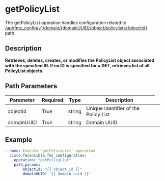 # getPolicyList

The getPolicyList operation handles configuration related to [/api/fmc_config/v1/domain/{domainUUID}/object/policylists/{objectId}](/paths//api/fmc_config/v1/domain/{domain_uuid}/object/policylists/{object_id}.md) path.&nbsp;
## Description
**Retrieves, deletes, creates, or modifies the PolicyList object associated with the specified ID. If no ID is specified for a GET, retrieves list of all PolicyList objects.**

## Path Parameters
| Parameter | Required | Type | Description |
| --------- | -------- | ---- | ----------- |
| objectId | True | string <td colspan=3> Unique Identifier of the Policy List |
| domainUUID | True | string <td colspan=3> Domain UUID |

## Example
```yaml
- name: Execute 'getPolicyList' operation
  cisco.fmcansible.fmc_configuration:
    operation: "getPolicyList"
    path_params:
        objectId: "{{ object_id }}"
        domainUUID: "{{ domain_uuid }}"

```